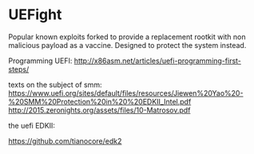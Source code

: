 # UEFight
Popular known exploits forked to provide a replacement rootkit with non malicious payload as a vaccine. Designed to protect the system instead.

Programming UEFI:
http://x86asm.net/articles/uefi-programming-first-steps/

texts on the subject of smm:
https://www.uefi.org/sites/default/files/resources/Jiewen%20Yao%20-%20SMM%20Protection%20in%20%20EDKII_Intel.pdf
http://2015.zeronights.org/assets/files/10-Matrosov.pdf

the uefi EDKII:

https://github.com/tianocore/edk2
